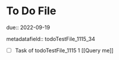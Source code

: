 # To Do File

due:: 2022-09-19

metadatafield:: todoTestFile_1115_34

- [ ] Task of todoTestFile_1115 1 [[Query me]]
